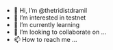 - 👋 Hi, I’m @thetridistdramil
- 👀 I’m interested in testnet
- 🌱 I’m currently learning 
- 💞️ I’m looking to collaborate on ...
- 📫 How to reach me ...

<!---
thetridistdramil/thetridistdramil is a ✨ special ✨ repository because its `README.md` (this file) appears on your GitHub profile.
You can click the Preview link to take a look at your changes.
--->
